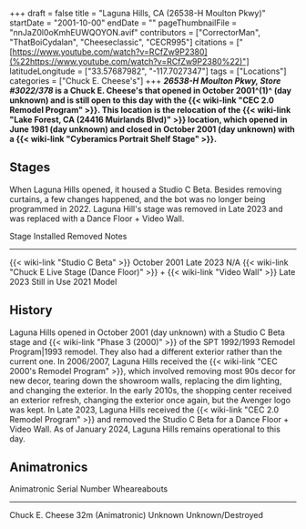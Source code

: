 +++
draft = false
title = "Laguna Hills, CA (26538-H Moulton Pkwy)"
startDate = "2001-10-00"
endDate = ""
pageThumbnailFile = "nnJaZ0l0oKmhEUWQOYON.avif"
contributors = ["CorrectorMan", "ThatBoiCydalan", "Cheeseclassic", "CECR995"]
citations = ["[https://www.youtube.com/watch?v=RCfZw9P2380](%22https://www.youtube.com/watch?v=RCfZw9P2380%22)"]
latitudeLongitude = ["33.57687982", "-117.7027347"]
tags = ["Locations"]
categories = ["Chuck E. Cheese's"]
+++
***26538-H Moulton Pkwy, Store #3022/378* is a Chuck E. Cheese's that opened in October 2001^(1)^ (day unknown) and is still open to this day with the {{< wiki-link "CEC 2.0 Remodel Program" >}}.
This location is the relocation of the {{< wiki-link "Lake Forest, CA (24416 Muirlands Blvd)" >}} location, which opened in June 1981 (day unknown) and closed in October 2001 (day unknown) with a {{< wiki-link "Cyberamics Portrait Shelf Stage" >}}.**

## Stages

When Laguna Hills opened, it housed a Studio C Beta. Besides removing curtains, a few changes happened, and the bot was no longer being programmed in 2022. Laguna Hill's stage was removed in Late 2023 and was replaced with a Dance Floor + Video Wall.

  Stage                                                                                           Installed      Removed        Notes
  ----------------------------------------------------------------------------------------------- -------------- -------------- ------------
  {{< wiki-link "Studio C Beta" >}}                                                           October 2001   Late 2023      N/A
  {{< wiki-link "Chuck E Live Stage (Dance Floor)" >}} + {{< wiki-link "Video Wall" >}}   Late 2023      Still in Use   2021 Model

## History

Laguna Hills opened in October 2001 (day unknown) with a Studio C Beta stage and {{< wiki-link "Phase 3 (2000)" >}} of the SPT 1992/1993 Remodel Program|1993 remodel. They also had a different exterior rather than the current one. In 2006/2007, Laguna Hills received the {{< wiki-link "CEC 2000's Remodel Program" >}}, which involved removing most 90s decor for new decor, tearing down the showroom walls, replacing the dim lighting, and changing the exterior. In the early 2010s, the shopping center received an exterior refresh, changing the exterior once again, but the Avenger logo was kept. In Late 2023, Laguna Hills received the {{< wiki-link "CEC 2.0 Remodel Program" >}} and removed the Studio C Beta for a Dance Floor + Video Wall. As of January 2024, Laguna Hills remains operational to this day.

## Animatronics

  Animatronic                         Serial Number   Wheareabouts
  ----------------------------------- --------------- -------------------
  Chuck E. Cheese 32m (Animatronic)   Unknown         Unknown/Destroyed
